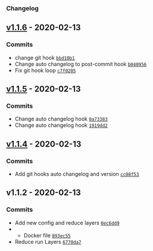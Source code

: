 ### Changelog

## [v1.1.6](https://github.com/igorgottschalg/php-environment/compare/v1.1.5...v1.1.6) - 2020-02-13

### Commits

- change git hook [`bbd10b1`](https://github.com/igorgottschalg/php-environment/commit/bbd10b194b142633361af68bdd9240c24d081ebf)
- Change auto changelog to post-commit hook [`b040956`](https://github.com/igorgottschalg/php-environment/commit/b040956305a35c5b99735ff378352d225c9b714e)
- Fix git hook loop [`c7f0205`](https://github.com/igorgottschalg/php-environment/commit/c7f0205f3e0ee1f030a317e73dc80a2c47615651)

## [v1.1.5](https://github.com/igorgottschalg/php-environment/compare/v1.1.4...v1.1.5) - 2020-02-13

### Commits

- Change auto changelog hook [`0a73383`](https://github.com/igorgottschalg/php-environment/commit/0a733839a6087f6694026dc06b537d443799f768)
- Change auto changelog hook [`1919dd2`](https://github.com/igorgottschalg/php-environment/commit/1919dd2c8cefb5cc642c3dc4a2b34188c98c602d)

## [v1.1.4](https://github.com/igorgottschalg/php-environment/compare/v1.1.2...v1.1.4) - 2020-02-13

### Commits

- Add git hooks auto changelog and version [`cc08f53`](https://github.com/igorgottschalg/php-environment/commit/cc08f53802c91e64317d4ce8b0756d978705d6f3)

## v1.1.2 - 2020-02-13

### Commits

- Add new config and reduce layers [`0ec6dd9`](https://github.com/igorgottschalg/php-environment/commit/0ec6dd9112945be35b4dab1b41d125a7c5ad4a52)
- - Docker file [`893ec55`](https://github.com/igorgottschalg/php-environment/commit/893ec55d343dc2390725edfe60f018d6cdee6e1a)
- Reduce run Layers [`6770da7`](https://github.com/igorgottschalg/php-environment/commit/6770da7922ca513e975447db4f0c509f3f25f76e)
